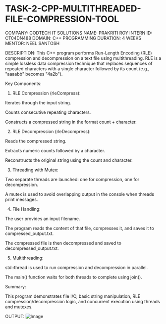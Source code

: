 # TASK-2-CPP-MULTITHREADED-FILE-COMPRESSION-TOOL
COMPANY: CODTECH IT SOLUTIONS
NAME: PRAKRITI ROY
INTERN ID: CT04DN488
DOMAIN: C++ PROGRAMMING
DURATION: 4 WEEKS
MENTOR: NEEL SANTOSH

DESCRIPTION:
This C++ program performs Run-Length Encoding (RLE) compression and decompression on a text file using multithreading. RLE is a simple lossless data compression technique that replaces sequences of repeated characters with a single character followed by its count (e.g., "aaaabb" becomes "4a2b").

Key Components:

1. RLE Compression (rleCompress):

Iterates through the input string.

Counts consecutive repeating characters.

Constructs a compressed string in the format count + character.

2. RLE Decompression (rleDecompress):

Reads the compressed string.

Extracts numeric counts followed by a character.

Reconstructs the original string using the count and character.

3. Threading with Mutex:

Two separate threads are launched: one for compression, one for decompression.

A mutex is used to avoid overlapping output in the console when threads print messages.

4. File Handling:

The user provides an input filename.

The program reads the content of that file, compresses it, and saves it to compressed_output.txt.

The compressed file is then decompressed and saved to decompressed_output.txt.

5. Multithreading:

std::thread is used to run compression and decompression in parallel.

The main() function waits for both threads to complete using join().

Summary:

This program demonstrates file I/O, basic string manipulation, RLE compression/decompression logic, and concurrent execution using threads and mutexes.

OUTPUT:
![Image](https://github.com/user-attachments/assets/d69c1c8c-7593-4849-9d05-3b0f4fd8b7f9)
